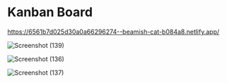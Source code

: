 # Kanban Board
https://6561b7d025d30a0a66296274--beamish-cat-b084a8.netlify.app/

![Screenshot (139)](https://github.com/anilrai4001/kanban-board/assets/79553966/4332ba27-ddbf-44a5-a6b8-8e57d671b008)

![Screenshot (136)](https://github.com/anilrai4001/kanban-board/assets/79553966/1da7f110-a71f-4de0-a3ea-893ba87a146a)

![Screenshot (137)](https://github.com/anilrai4001/kanban-board/assets/79553966/b34d84e3-a752-4ffd-8527-c57cba60f096)
